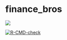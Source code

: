 # finance_bros
<a href="https://codecov.io/gh/h-aze/finance_bros" > 
 <img src="https://codecov.io/gh/h-aze/finance_bros/branch/main/graph/badge.svg?token=DBB5TYM3D6"/> 
 </a>
 <p><a href="https://github.com/h-aze/finance_bros/actions/workflows/R-CMD-check.yaml"><img src="https://github.com/h-aze/compass_yr1/actions/workflows/R-CMD-check.yaml/badge.svg" alt="R-CMD-check"></a></p>
